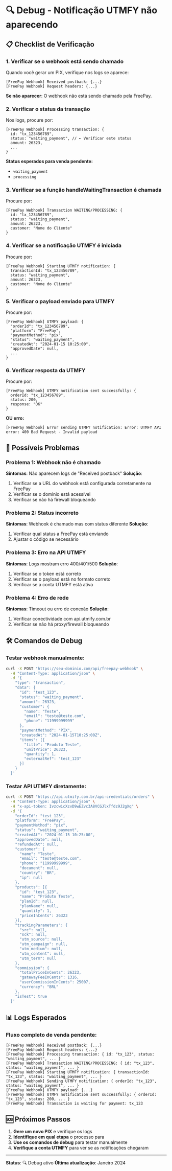# 🔍 Debug - Notificação UTMFY não aparecendo

## 📋 Checklist de Verificação

### 1. **Verificar se o webhook está sendo chamado**

Quando você gerar um PIX, verifique nos logs se aparece:

```
[FreePay Webhook] Received postback: {...}
[FreePay Webhook] Request headers: {...}
```

**Se não aparecer**: O webhook não está sendo chamado pela FreePay.

### 2. **Verificar o status da transação**

Nos logs, procure por:

```
[FreePay Webhook] Processing transaction: {
  id: "tx_123456789",
  status: "waiting_payment", // ← Verificar este status
  amount: 26323,
  ...
}
```

**Status esperados para venda pendente:**
- `waiting_payment`
- `processing`

### 3. **Verificar se a função handleWaitingTransaction é chamada**

Procure por:

```
[FreePay Webhook] Transaction WAITING/PROCESSING: {
  id: "tx_123456789",
  status: "waiting_payment",
  amount: 26323,
  customer: "Nome do Cliente"
}
```

### 4. **Verificar se a notificação UTMFY é iniciada**

Procure por:

```
[FreePay Webhook] Starting UTMFY notification: {
  transactionId: "tx_123456789",
  status: "waiting_payment",
  amount: 26323,
  customer: "Nome do Cliente"
}
```

### 5. **Verificar o payload enviado para UTMFY**

Procure por:

```
[FreePay Webhook] UTMFY payload: {
  "orderId": "tx_123456789",
  "platform": "FreePay",
  "paymentMethod": "pix",
  "status": "waiting_payment",
  "createdAt": "2024-01-15 10:25:00",
  "approvedDate": null,
  ...
}
```

### 6. **Verificar resposta da UTMFY**

Procure por:

```
[FreePay Webhook] UTMFY notification sent successfully: {
  orderId: "tx_123456789",
  status: 200,
  response: "OK"
}
```

**OU erro:**

```
[FreePay Webhook] Error sending UTMFY notification: Error: UTMFY API error: 400 Bad Request - Invalid payload
```

## 🚨 Possíveis Problemas

### **Problema 1: Webhook não é chamado**
**Sintomas**: Não aparecem logs de "Received postback"
**Solução**: 
1. Verificar se a URL do webhook está configurada corretamente na FreePay
2. Verificar se o domínio está acessível
3. Verificar se não há firewall bloqueando

### **Problema 2: Status incorreto**
**Sintomas**: Webhook é chamado mas com status diferente
**Solução**: 
1. Verificar qual status a FreePay está enviando
2. Ajustar o código se necessário

### **Problema 3: Erro na API UTMFY**
**Sintomas**: Logs mostram erro 400/401/500
**Solução**:
1. Verificar se o token está correto
2. Verificar se o payload está no formato correto
3. Verificar se a conta UTMFY está ativa

### **Problema 4: Erro de rede**
**Sintomas**: Timeout ou erro de conexão
**Solução**:
1. Verificar conectividade com api.utmify.com.br
2. Verificar se não há proxy/firewall bloqueando

## 🛠️ Comandos de Debug

### **Testar webhook manualmente:**
```bash
curl -X POST "https://seu-dominio.com/api/freepay-webhook" \
  -H "Content-Type: application/json" \
  -d '{
    "type": "transaction",
    "data": {
      "id": "test_123",
      "status": "waiting_payment",
      "amount": 26323,
      "customer": {
        "name": "Teste",
        "email": "teste@teste.com",
        "phone": "11999999999"
      },
      "paymentMethod": "PIX",
      "createdAt": "2024-01-15T10:25:00Z",
      "items": [{
        "title": "Produto Teste",
        "unitPrice": 26323,
        "quantity": 1,
        "externalRef": "test_123"
      }]
    }
  }'
```

### **Testar API UTMFY diretamente:**
```bash
curl -X POST "https://api.utmify.com.br/api-credentials/orders" \
  -H "Content-Type: application/json" \
  -H "x-api-token: IvzcwicXzvD9wEZvc3A8VCGJlxTfdz9J2gXq" \
  -d '{
    "orderId": "test_123",
    "platform": "FreePay",
    "paymentMethod": "pix",
    "status": "waiting_payment",
    "createdAt": "2024-01-15 10:25:00",
    "approvedDate": null,
    "refundedAt": null,
    "customer": {
      "name": "Teste",
      "email": "teste@teste.com",
      "phone": "11999999999",
      "document": null,
      "country": "BR",
      "ip": null
    },
    "products": [{
      "id": "test_123",
      "name": "Produto Teste",
      "planId": null,
      "planName": null,
      "quantity": 1,
      "priceInCents": 26323
    }],
    "trackingParameters": {
      "src": null,
      "sck": null,
      "utm_source": null,
      "utm_campaign": null,
      "utm_medium": null,
      "utm_content": null,
      "utm_term": null
    },
    "commission": {
      "totalPriceInCents": 26323,
      "gatewayFeeInCents": 1316,
      "userCommissionInCents": 25007,
      "currency": "BRL"
    },
    "isTest": true
  }'
```

## 📊 Logs Esperados

### **Fluxo completo de venda pendente:**

```
[FreePay Webhook] Received postback: {...}
[FreePay Webhook] Request headers: {...}
[FreePay Webhook] Processing transaction: { id: "tx_123", status: "waiting_payment", ... }
[FreePay Webhook] Transaction WAITING/PROCESSING: { id: "tx_123", status: "waiting_payment", ... }
[FreePay Webhook] Starting UTMFY notification: { transactionId: "tx_123", status: "waiting_payment", ... }
[FreePay Webhook] Sending UTMFY notification: { orderId: "tx_123", status: "waiting_payment", ... }
[FreePay Webhook] UTMFY payload: {...}
[FreePay Webhook] UTMFY notification sent successfully: { orderId: "tx_123", status: 200, ... }
[FreePay Webhook] Transaction is waiting for payment: tx_123
```

## 🆘 Próximos Passos

1. **Gere um novo PIX** e verifique os logs
2. **Identifique em qual etapa** o processo para
3. **Use os comandos de debug** para testar manualmente
4. **Verifique a conta UTMFY** para ver se as notificações chegaram

---

**Status**: 🔍 Debug ativo
**Última atualização**: Janeiro 2024
